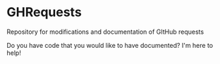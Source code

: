 # GHRequests
Repository for modifications and documentation of GItHub requests

Do you have code that you would like to have documented?  I'm here to help!

